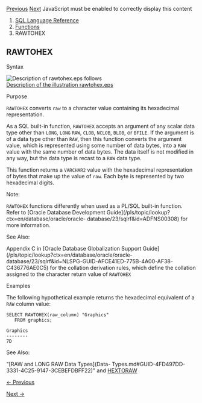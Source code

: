 [Previous](RATIO_TO_REPORT.md) [Next](RAWTONHEX.md) JavaScript must be
enabled to correctly display this content

  1. [SQL Language Reference ](index.md)
  2. [Functions](Functions.md)
  3. RAWTOHEX 

## RAWTOHEX

Syntax

![Description of rawtohex.eps
follows](https://docs.oracle.com/en/database/oracle/oracle-database/23/sqlrf/img/rawtohex.gif)  
[Description of the illustration rawtohex.eps](img_text/rawtohex.md)

Purpose

`RAWTOHEX` converts `raw` to a character value containing its hexadecimal
representation.

As a SQL built-in function, `RAWTOHEX` accepts an argument of any scalar data
type other than `LONG`, `LONG` `RAW`, `CLOB`, `NCLOB`, `BLOB`, or `BFILE`. If
the argument is of a data type other than `RAW`, then this function converts
the argument value, which is represented using some number of data bytes, into
a `RAW` value with the same number of data bytes. The data itself is not
modified in any way, but the data type is recast to a `RAW` data type.

This function returns a `VARCHAR2` value with the hexadecimal representation
of bytes that make up the value of `raw`. Each byte is represented by two
hexadecimal digits.

Note:

`RAWTOHEX` functions differently when used as a PL/SQL built-in function.
Refer to [Oracle Database Development
Guide](/pls/topic/lookup?ctx=en/database/oracle/oracle-
database/23/sqlrf&id=ADFNS00308) for more information.

See Also:

Appendix C in [Oracle Database Globalization Support
Guide](/pls/topic/lookup?ctx=en/database/oracle/oracle-
database/23/sqlrf&id=NLSPG-GUID-AFCE41ED-775B-4A00-AF38-C436776AE0C5) for the
collation derivation rules, which define the collation assigned to the
character return value of `RAWTOHEX`

Examples

The following hypothetical example returns the hexadecimal equivalent of a
`RAW` column value:

    
    
    SELECT RAWTOHEX(raw_column) "Graphics"
       FROM graphics;
    
    Graphics
    --------
    7D  

See Also:

"[RAW and LONG RAW Data Types](Data-
Types.md#GUID-4FD497DD-3331-4C25-9147-3CEBEFDBFF22)" and
[HEXTORAW](HEXTORAW.md#GUID-8571556F-C219-4814-A854-9F01581FFBDF)


[← Previous](RATIO_TO_REPORT.md)

[Next →](RAWTONHEX.md)

